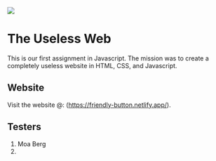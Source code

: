 ![](https://media.giphy.com/media/eM1JhbNoeOnFX9ckcn/giphy.gif)

# The Useless Web

This is our first assignment in Javascript. The mission was to create a completely useless website in HTML, CSS, and Javascript.

## Website

Visit the website @: (https://friendly-button.netlify.app/).

## Testers

1. Moa Berg
2.
